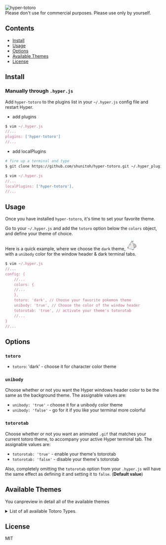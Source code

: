 ![hyper-totoro](https://user-images.githubusercontent.com/10148753/47444314-2ef99980-d7f1-11e8-9b15-9c002bb8e4cf.gif)  
Please don't use for commercial purposes. Please use only by yourself.


## Contents

- [Install](#install)
- [Usage](#usage)
- [Options](#options)
- [Available Themes](#available-themes)
- [License](#license)

## Install

### Manually through `.hyper.js`

Add `hyper-totoro` to the plugins list in your `~/.hyper.js` config file and restart Hyper.

- add plugins
```js
$ vim ~/.hyper.js
//...
plugins: ['hyper-totoro']
//...
```
- add localPlugins
```bash
# fire up a terminal and type 
$ git clone https://github.com/shunitoh/hyper-totoro.git ~/.hyper_plugins/local/hyper-totoro
```
```js
$ vim ~/.hyper.js
//...
localPlugins: ['hyper-totoro'],
//...
```

## Usage

Once you have installed `hyper-totoro`, it's time to set your favorite theme.

Go to your `~/.hyper.js` and add the `totoro` option below the `colors` object, and define your theme of choice.

Here is a quick example, where we choose the `dark` theme, ![](cursors/dark.gif)  
with a `unibody` color for the window header & dark terminal tabs. 

```js
$ vim ~/.hyper.js
//...
config: {
    //...
    colors: {
    //...
    },
    totoro: 'dark', // Choose your favorite pokemon theme
    unibody: 'true', // Choose the color of the window header
    totorotab: 'true', // activate your theme's totorotab
    //...
}
//...
```

## Options
### `totoro`

- `totoro`: 'dark' - choose it for character color theme

### `unibody`

Choose whether or not you want the Hyper windows header color to be the same as the background theme.
The assignable values are:

- `unibody: 'true'` - choose it for a unibody color theme
- `unibody: 'false'` - go for it if you like your terminal more colorful

### `totorotab`

Choose whether or not you want an animated `.gif` that matches your current totoro theme, to accompany your active Hyper terminal tab.
The assignable values are:

- `totorotab: 'true'` - enable your theme's totorotab
- `totorotab: 'false'` - disable your theme's totorotab

Also, completely omitting the `totorotab` option from your `.hyper.js` will have the same effect as defining it and setting it to `false`. (**Default value**)


## Available Themes

You canpreview in detail all of the available themes

<details>
<summary>List of all available Totoro Types.</summary>

<br/>

* `Dark`

</details>

## License

MIT
